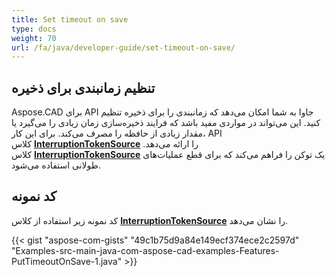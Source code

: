 ```yaml
---
title: Set timeout on save
type: docs
weight: 70
url: /fa/java/developer-guide/set-timeout-on-save/
---
```


## **تنظیم زمانبندی برای ذخیره**

Aspose.CAD برای API جاوا به شما امکان می‌دهد که زمانبندی را برای ذخیره تنظیم کنید. این می‌تواند در مواردی مفید باشد که فرایند ذخیره‌سازی زمان زیادی را می‌گیرد یا مقدار زیادی از حافظه را مصرف می‌کند. برای این کار، API کلاس [**InterruptionTokenSource**](https://reference.aspose.com/cad/java/com.aspose.cad/InterruptionTokenSource) را ارائه می‌دهد. کلاس [**InterruptionTokenSource**](https://reference.aspose.com/cad/java/com.aspose.cad/InterruptionTokenSource) یک توکن را فراهم می‌کند که برای قطع عملیات‌های طولانی استفاده می‌شود.

## کد نمونه

کد نمونه زیر استفاده از کلاس [**InterruptionTokenSource**](https://reference.aspose.com/cad/java/com.aspose.cad/InterruptionTokenSource) را نشان می‌دهد.

{{< gist "aspose-com-gists" "49c1b75d9a84e149ecf374ece2c2597d" "Examples-src-main-java-com-aspose-cad-examples-Features-PutTimeoutOnSave-1.java" >}}
